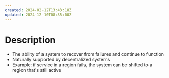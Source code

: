 ```yaml
---
created: 2024-02-12T13:43:18Z
updated: 2024-12-10T08:35:00Z
---
```

# Description
- The ability of a system to recover from failures and continue to function
- Naturally supported by decentralized systems
- Example: if service in a region fails, the system can be shifted to a region that's still active